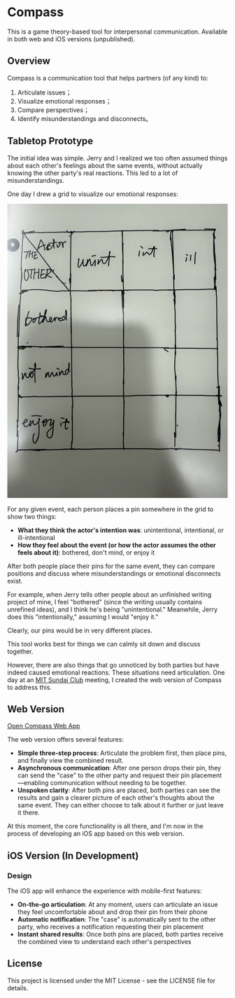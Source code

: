 # Compass

This is a game theory-based tool for interpersonal communication. Available in both web and iOS versions (unpublished).

## Overview

Compass is a communication tool that helps partners (of any kind) to:
1. Articulate issues；
2. Visualize emotional responses；
3. Compare perspectives；
4. Identify misunderstandings and disconnects。

## Tabletop Prototype

The initial idea was simple. Jerry and I realized we too often assumed things about each other's feelings about the same events, without actually knowing the other party's real reactions. This led to a lot of misunderstandings.

One day I drew a grid to visualize our emotional responses:

![Prototype 1](./Prototype%201.jpg)

For any given event, each person places a pin somewhere in the grid to show two things:
- **What they think the actor's intention was**: unintentional, intentional, or ill-intentional
- **How they feel about the event (or how the actor assumes the other feels about it)**: bothered, don't mind, or enjoy it

After both people place their pins for the same event, they can compare positions and discuss where misunderstandings or emotional disconnects exist.

For example, when Jerry tells other people about an unfinished writing project of mine, I feel "bothered" (since the writing usually contains unrefined ideas), and I think he's being "unintentional." Meanwhile, Jerry does this "intentionally," assuming I would "enjoy it."

Clearly, our pins would be in very different places.

This tool works best for things we can calmly sit down and discuss together.

However, there are also things that go unnoticed by both parties but have indeed caused emotional reactions. These situations need articulation. One day at an [MIT Sundai Club](https://www.sundai.club/) meeting, I created the web version of Compass to address this.

## Web Version

<a href="https://noah-c.github.io/Compass/compass_matrix.html" target="_blank">Open Compass Web App</a>

The web version offers several features:
- **Simple three-step process**: Articulate the problem first, then place pins, and finally view the combined result.
- **Asynchronous communication**: After one person drops their pin, they can send the "case" to the other party and request their pin placement—enabling communication without needing to be together.
- **Unspoken clarity**: After both pins are placed, both parties can see the results and gain a clearer picture of each other's thoughts about the same event. They can either choose to talk about it further or just leave it there.

At this moment, the core functionality is all there, and I'm now in the process of developing an iOS app based on this web version.

## iOS Version (In Development)

### Design

The iOS app will enhance the experience with mobile-first features:
- **On-the-go articulation**: At any moment, users can articulate an issue they feel uncomfortable about and drop their pin from their phone
- **Automatic notification**: The "case" is automatically sent to the other party, who receives a notification requesting their pin placement
- **Instant shared results**: Once both pins are placed, both parties receive the combined view to understand each other's perspectives

## License

This project is licensed under the MIT License - see the LICENSE file for details.

